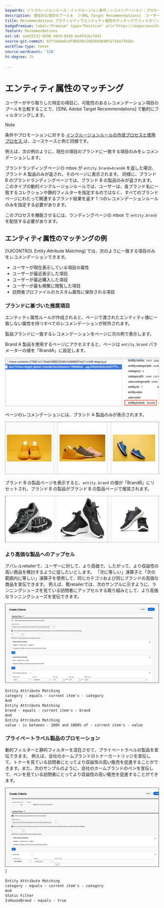 ```yaml
---
keywords: インクルージョンルール；インクルージョン条件；レコメンデーション；プロモーション；動的；動的フィルタリング；動的；エンティティ属性のマッチング
description: 潜在的な項目のプールを  [!DNL Target Recommendations]  ユーザーがやり取りした特定の項目と比較することで、で動的にフィルタリングする方法を説明します。
title: Recommendations アクティビティでエンティティ属性のマッチングでフィルタリングするにはどうすればよいですか。
badgePremium: label="Premium" type="Positive" url="https://experienceleague.adobe.com/docs/target/using/introduction/intro.html?lang=ja#premium newtab=true" tooltip="Target Premium に含まれる機能を確認してください。"
feature: Recommendations
exl-id: aadd3132-d590-4dc9-b01b-bedf41bc7441
source-git-commit: 02ffe8da6cdf96039218656b9690fa719a77910c
workflow-type: tm+mt
source-wordcount: '528'
ht-degree: 2%

---
```


# エンティティ属性のマッチング

ユーザーがやり取りした特定の項目に、可能性のあるレコメンデーション項目のプールを比較することで、[!DNL Adobe Target Recommendations] で動的にフィルタリングします。

>[!NOTE]
>
>条件やプロモーションに対する [&#x200B; インクルージョンルールの作成プロセスと使用プロセス &#x200B;](/help/main/c-recommendations/c-algorithms/use-dynamic-and-static-inclusion-rules.md) は、ユースケースと例と同様です。

例えば、次の例のように、現在の項目のブランドに一致する項目のみをレコメンデーションします。

ブランドランディングページの mbox が `entity.brand=brandA` を返した場合、ブランド A 製品のみが返され、そのページに表示されます。 同様に、ブランド B のブランドランディングページでは、ブランド B の製品のみが返されます。 このタイプの動的インクルージョンルールでは、ユーザーは、各ブランド名に一致するコレクションや静的フィルターを指定するのではなく、すべてのブランドページにわたって関連するブランド結果を返す 1 つのレコメンデーションルールのみを指定する必要があります。

このプロセスを機能させるには、ランディングページの mbox で `entity.brand` を配信する必要があります。

## エンティティ属性のマッチングの例

[!UICONTROL Entity Attribute Matching] では、次のように一致する項目のみをレコメンデーションできます。

* ユーザーが現在表示している項目の属性
* ユーザーが最近表示した項目
* ユーザーが最近購入した項目
* ユーザーが最も頻繁に閲覧した項目
* 訪問者プロファイルのカスタム属性に保存される項目

### ブランドに基づいた推奨項目

エンティティ属性ルールが作成されると、ページで渡されたエンティティ値に一致しない属性を持つすべてのレコメンデーションが除外されます。

製品ブランドに一致するレコメンデーションをページに次の例で表示します。

Brand A 製品を使用するページにアクセスすると、ページは `entity.brand` パラメーターの値を「BrandA」に設定します。

![Target 呼び出しの例 &#x200B;](/help/main/c-recommendations/c-algorithms/assets/example-target-call.png)

ページのレコメンデーションには、ブランド A 製品のみが表示されます。

![Brand A の推奨事項 &#x200B;](/help/main/c-recommendations/c-algorithms/assets/brandA.png)

ブランド B の製品ページを表示すると、`entity.brand` の値が「BrandB」にリセットされ、ブランド B の製品がブランド B の製品ページで推奨されます。

![&#x200B; ブランド B の推奨事項 &#x200B;](/help/main/c-recommendations/c-algorithms/assets/brandB.png)

### より高価な製品へのアップセル

アパレルretailerで、ユーザーに対して、より高価で、したがって、より収益性の高い商品を検討するように促したいとします。 「次に等しい」演算子と「次の範囲内に等しい」演算子を使用して、同じカテゴリおよび同じブランドの高価な商品を宣伝できます。 例えば、靴retailerでは、次のサンプルに示すように、ランニングシューズを見ている訪問者にアップセルする取り組みとして、より高価なランニングシューズを宣伝できます。

![&#x200B; アップセル &#x200B;](/help/main/c-recommendations/c-algorithms/assets/upsell-new.png)

```
Entity Attribute Matching
category - equals - current item's - category 
And 
Entity Attribute Matching
brand - equals - current item's - brand 
And 
Entity Attribute Matching
value - is between - 100% and 1000% of - current item's - value
```

### プライベートラベル製品のプロモーション

動的フィルターと静的フィルターを混在させて、プライベートラベルの製品を宣伝できます。 例えば、会社のホームブランドのトナーカートリッジを宣伝して、トナーを見ている訪問者にとってより収益性の高い販売を促進することができます。また、次のサンプルのように、会社のホームブランドのペンを宣伝して、ペンを見ている訪問者にとってより収益性の高い販売を促進することができます。

![&#x200B; ハウスブランド &#x200B;](/help/main/c-recommendations/c-algorithms/assets/housebrand-new.png)
）

```
Entity Attribute Matching
category - equals - current item's - category 
And
Static Filter
IsHouseBrand - equals - true
```
